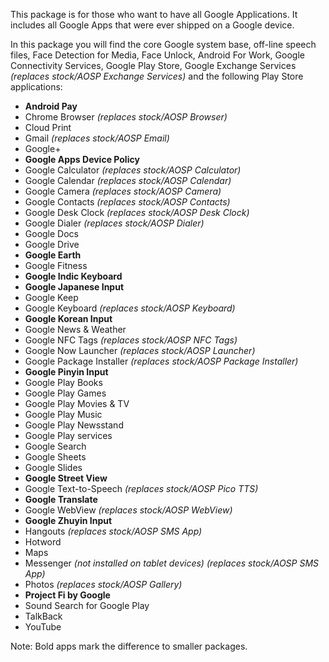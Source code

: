 This package is for those who want to have all Google Applications. It includes all Google Apps that were ever shipped on a Google device. 

In this package you will find the core Google system base, off-line speech files, Face Detection for Media, Face Unlock, Android For Work, Google Connectivity Services, Google Play Store, Google Exchange Services _(replaces stock/AOSP Exchange Services)_ and the following Play Store applications:

* **Android Pay**
* Chrome Browser _(replaces stock/AOSP Browser)_
* Cloud Print
* Gmail _(replaces stock/AOSP Email)_
* Google+
* **Google Apps Device Policy**
* Google Calculator _(replaces stock/AOSP Calculator)_
* Google Calendar _(replaces stock/AOSP Calendar)_
* Google Camera _(replaces stock/AOSP Camera)_
* Google Contacts _(replaces stock/AOSP Contacts)_
* Google Desk Clock _(replaces stock/AOSP Desk Clock)_
* Google Dialer _(replaces stock/AOSP Dialer)_
* Google Docs
* Google Drive
* **Google Earth**
* Google Fitness
* **Google Indic Keyboard**
* **Google Japanese Input**
* Google Keep
* Google Keyboard _(replaces stock/AOSP Keyboard)_
* **Google Korean Input**
* Google News & Weather
* Google NFC Tags _(replaces stock/AOSP NFC Tags)_
* Google Now Launcher _(replaces stock/AOSP Launcher)_
* Google Package Installer _(replaces stock/AOSP Package Installer)_
* **Google Pinyin Input**
* Google Play Books
* Google Play Games
* Google Play Movies & TV
* Google Play Music
* Google Play Newsstand
* Google Play services
* Google Search
* Google Sheets
* Google Slides
* **Google Street View**
* Google Text-to-Speech _(replaces stock/AOSP Pico TTS)_
* **Google Translate**
* Google WebView _(replaces stock/AOSP WebView)_
* **Google Zhuyin Input**
* Hangouts _(replaces stock/AOSP SMS App)_
* Hotword
* Maps
* Messenger _(not installed on tablet devices) (replaces stock/AOSP SMS App)_
* Photos _(replaces stock/AOSP Gallery)_
* **Project Fi by Google**
* Sound Search for Google Play
* TalkBack
* YouTube

Note: Bold apps mark the difference to smaller packages.